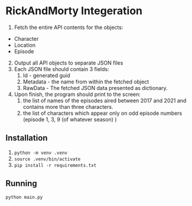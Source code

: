 # RickAndMorty Integeration

1. Fetch the entire API contents for the objects: 
- Character 
- Location 
- Episode
2. Output all API objects to separate JSON files
3. Each JSON file should contain 3 fields:
   1. Id - generated guid
   2. Metadata - the name from within the fetched object
   3. RawData - The fetched JSON data presented as dictionary.
4. Upon finish, the program should print to the screen:
   1.  the list of names of the episodes aired between 2017 and 2021 and contains more than three characters.
   2.  the list of characters which appear only on odd episode numbers (episode 1, 3, 9 (of whatever season) ) 


## Installation
1. `python -m venv .venv`
2. `source .venv/bin/activate`
3. `pip install -r requirements.txt`

## Running

`python main.py`